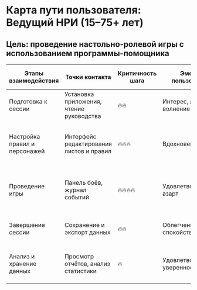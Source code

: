 # Карта пути пользователя: Ведущий НРИ (15–75+ лет)
## Цель: проведение настольно-ролевой игры с использованием программы-помощника

| Этапы взаимодействия | Точки контакта | Критичность шага | Эмоции пользователя | Цели и ожидания | Мысли и вопросы | Барьеры и проблемы | Рекомендации и возможности |
|-----------------------|----------------|------------------|----------------------|-----------------|-----------------|-------------------|----------------------------|
| Подготовка к сессии | Установка приложения, чтение руководства | 🔥🔥 | Интерес, лёгкое волнение | Установить программу и понять интерфейс | Работает ли приложение стабильно? | Первое знакомство с интерфейсом | Добавить интерактивное обучение и подсказки |
| Настройка правил и персонажей | Интерфейс редактирования листов и правил | 🔥🔥🔥 | Вдохновение, фокус | Настроить систему под конкретные правила, подготовить персонажей | Можно ли изменить механику под мою систему? | Непривычные термины, необходимость ручных настроек | Сделать шаблоны правил и типовых систем |
| Проведение игры | Панель боёв, журнал событий | 🔥🔥🔥🔥 | Удовлетворение, азарт | Провести игру без лишних пауз и ошибок | Как быстро отмечать действия и состояния? | Много действий в боевых сценах, внимание к деталям | Ускорить отклик интерфейса и добавить горячие клавиши |
| Завершение сессии | Сохранение и экспорт данных | 🔥🔥 | Облегчение, спокойствие | Завершить сессию без потери данных | Все ли данные сохранились? | Ошибки сохранения, отсутствие уведомлений | Автоматически создавать резервные копии |
| Анализ и хранение данных | Просмотр отчётов, анализ статистики | 🔥 | Удовлетворённость, уверенность | Проанализировать итоги, сохранить логи | Можно ли экспортировать статистику? | Не хватает графической аналитики | Добавить визуальные отчёты и экспорт в CSV/PDF |
